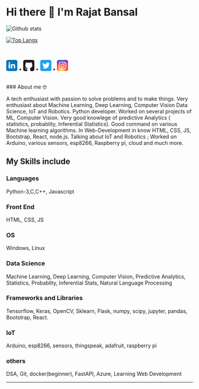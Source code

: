 # Hi there 👋 I'm Rajat Bansal

![Github stats](https://github-readme-stats.vercel.app/api?username=rajatbansal01&theme=dark&show_icons=true)

[![Top Langs](https://github-readme-stats.vercel.app/api/top-langs/?username=rajatbansal01&layout=compact&text_color=daf7dc&bg_color=151515)](https://github.com/rajatbansal01/github-readme-stats)

<br>

<a href = https://www.linkedin.com/in/rajat-bansal-89175b199><img src=https://raw.githubusercontent.com/edent/SuperTinyIcons/master/images/svg/linkedin.svg height='30' weight='30'></a> • <a href = https://github.com/rajatbansal01><img src=https://raw.githubusercontent.com/edent/SuperTinyIcons/master/images/svg/github.svg height='30' weight='30'></a> • <a href = https://twitter.com/rajatbansal_dev><img src=https://raw.githubusercontent.com/edent/SuperTinyIcons/master/images/svg/twitter.svg height='30' weight='30'></a> • <a href = https://www.instagram.com/rajat._bansal_><img src=https://raw.githubusercontent.com/edent/SuperTinyIcons/master/images/svg/instagram.svg height='30' 
weight='30'></a>

</br>
### About me 🤓

A tech enthusiast with passion to solve problems and to make things. Very enthusiast about Machine Learning, Deep Learning, Computer Vision Data Science, IoT and Robotics. Python developer. Worked on several projects of ML, Computer Vision. Very good knowlege of predictive Analytics ( statistics, probablity, Inferential Statistics). Good command on various Machine learning algorithms. In Web-Development in know HTML, CSS, JS, Bootstrap, React, node.js.
Talking about IoT and Robotics ; Worked on Arduino, various sensors, esp8266, Raspberry pi, cloud and much more.

## My Skills include

### Languages

Python-3,C,C++, Javascript

### Front End

HTML, CSS, JS

### OS

Windows, Linux

### Data Science

Machine Learning, Deep Learning, Computer Vision, Predictive Analytics, Statistics, Probablity, Inferential Stats, Natural Language Processing

### Frameworks and Libraries

Tensorflow, Keras, OpenCV, Sklearn, Flask, numpy, scipy, jupyter, pandas, Bootstrap, React.

### IoT

Arduino, esp8266, sensors, thingspeak, adafruit, raspberry pi

### others

DSA, Git, docker(beginner), FastAPI, Azure, Learning Web Development

---

